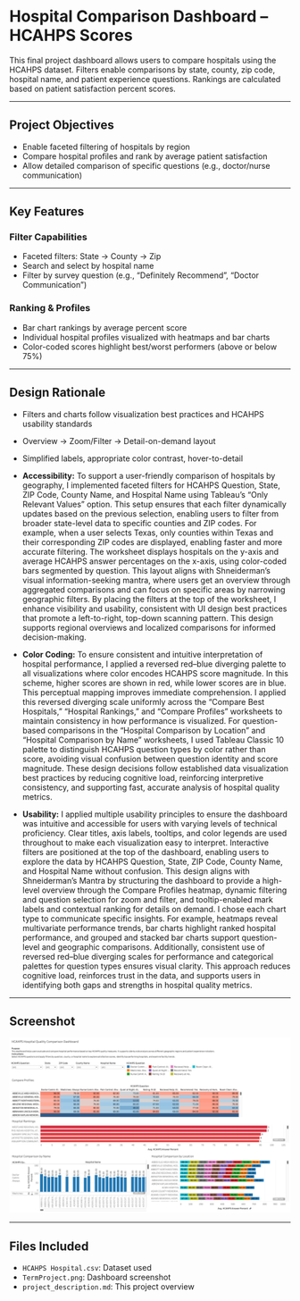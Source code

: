 # Hospital Comparison Dashboard – HCAHPS Scores

This final project dashboard allows users to compare hospitals using the HCAHPS dataset. Filters enable comparisons by state, county, zip code, hospital name, and patient experience questions. Rankings are calculated based on patient satisfaction percent scores.

---

## Project Objectives

- Enable faceted filtering of hospitals by region
- Compare hospital profiles and rank by average patient satisfaction
- Allow detailed comparison of specific questions (e.g., doctor/nurse communication)

---

## Key Features

### Filter Capabilities
- Faceted filters: State → County → Zip
- Search and select by hospital name
- Filter by survey question (e.g., “Definitely Recommend”, “Doctor Communication”)

### Ranking & Profiles
- Bar chart rankings by average percent score
- Individual hospital profiles visualized with heatmaps and bar charts
- Color-coded scores highlight best/worst performers (above or below 75%)

---

## Design Rationale

- Filters and charts follow visualization best practices and HCAHPS usability standards
- Overview → Zoom/Filter → Detail-on-demand layout
- Simplified labels, appropriate color contrast, hover-to-detail
  
- **Accessibility:** To support a user-friendly comparison of hospitals by geography, I implemented faceted filters for HCAHPS Question, State, ZIP Code, County Name, and Hospital Name using Tableau’s “Only Relevant Values” option. This setup ensures that each filter dynamically updates based on the previous selection, enabling users to filter from broader state-level data to specific counties and ZIP codes. For example, when a user selects Texas, only counties within Texas and their corresponding ZIP codes are displayed, enabling faster and more accurate filtering. The worksheet displays hospitals on the y-axis and average HCAHPS answer percentages on the x-axis, using color-coded bars segmented by question. This layout aligns with Shneiderman’s visual information-seeking mantra, where users get an overview through aggregated comparisons and can focus on specific areas by narrowing geographic filters. By placing the filters at the top of the worksheet, I enhance visibility and usability, consistent with UI design best practices that promote a left-to-right, top-down scanning pattern. This design supports regional overviews and localized comparisons for informed decision-making.
- **Color Coding:** To ensure consistent and intuitive interpretation of hospital performance, I applied a reversed red–blue diverging palette to all visualizations where color encodes HCAHPS score magnitude. In this scheme, higher scores are shown in red, while lower scores are in blue. This perceptual mapping improves immediate comprehension. I applied this reversed diverging scale uniformly across the “Compare Best Hospitals,” “Hospital Rankings,” and “Compare Profiles” worksheets to maintain consistency in how performance is visualized. For question-based comparisons in the “Hospital Comparison by Location” and “Hospital Comparison by Name” worksheets, I used Tableau Classic 10 palette to distinguish HCAHPS question types by color rather than score, avoiding visual confusion between question identity and score magnitude. These design decisions follow established data visualization best practices by reducing cognitive load, reinforcing interpretive consistency, and supporting fast, accurate analysis of hospital quality metrics.
-  **Usability:** I applied multiple usability principles to ensure the dashboard was intuitive and accessible for users with varying levels of technical proficiency. Clear titles, axis labels, tooltips, and color legends are used throughout to make each visualization easy to interpret. Interactive filters are positioned at the top of the dashboard, enabling users to explore the data by HCAHPS Question, State, ZIP Code, County Name, and Hospital Name without confusion. This design aligns with Shneiderman’s Mantra by structuring the dashboard to provide a high-level overview through the Compare Profiles heatmap, dynamic filtering and question selection for zoom and filter, and tooltip-enabled mark labels and contextual ranking for details on demand. I chose each chart type to communicate specific insights. For example, heatmaps reveal multivariate performance trends, bar charts highlight ranked hospital performance, and grouped and stacked bar charts support question-level and geographic comparisons. Additionally, consistent use of reversed red–blue diverging scales for performance and categorical palettes for question types ensures visual clarity. This approach reduces cognitive load, reinforces trust in the data, and supports users in identifying both gaps and strengths in hospital quality metrics.




---

## Screenshot

![Dashboard Preview](./TermProject.png)

---

## Files Included

- `HCAHPS Hospital.csv`: Dataset used
- `TermProject.png`: Dashboard screenshot
- `project_description.md`: This project overview
